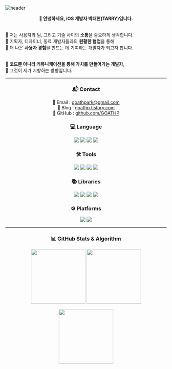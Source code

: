 <!-- 🔥 헤더 -->
![header](https://capsule-render.vercel.app/api?type=waving&color=0:FA55B8,100:9B6FFF&height=230&text=🔥소통을%20중시하는%20iOS%20개발자%20박태현(TARRY)%20입니다.&fontColor=ffffff&fontSize=32)

<!-- 👋 소개 -->
<p align="center">
  <b>👋 안녕하세요, iOS 개발자 박태현(TARRY)입니다.</b><br><br>

  🧭 저는 사용자와 팀, 그리고 기술 사이의 <b>소통</b>을 중요하게 생각합니다.<br>
  🤝 기획자, 디자이너, 동료 개발자들과의 <b>원활한 협업</b>을 통해<br>
  🚀 더 나은 <b>사용자 경험</b>을 만드는 데 기여하는 개발자가 되고자 합니다.<br><br>

  💬 <b>코드뿐 아니라 커뮤니케이션을 통해 가치를 만들어가는 개발자</b>,<br>
  🎯 그것이 제가 지향하는 방향입니다.
</p>

---

<h3 align="center">📬 Contact</h3>

<p align="center">
  📧 Email : <a href="mailto:goathpark@gmail.com">goathpark@gmail.com</a><br>
  📝 Blog : <a href="https://goathp.tistory.com/" target="_blank">goathp.tistory.com</a><br>
  🐙 GitHub : <a href="https://github.com/GOATHP" target="_blank">github.com/GOATHP</a>
</p>

<!-- 💻 Language -->
<h3 align="center">💻 Language</h3>
<p align="center">
  <img src="https://img.shields.io/badge/Swift-F05138?style=plastic&logo=Swift&logoColor=white"/>
  <img src="https://img.shields.io/badge/Java-F78C40?style=plastic&logo=OpenJDK&logoColor=white">
  <img src="https://img.shields.io/badge/R-276DC3?style=plastic&logo=R&logoColor=white">
  <img src="https://img.shields.io/badge/Python-3776AB?style=plastic&logo=Python&logoColor=white">
</p>

<!-- 🛠 Tools -->
<h3 align="center">🛠 Tools</h3>
<p align="center">
  <img src="https://img.shields.io/badge/Eclipse-2C2255?style=plastic&logo=Eclipse&logoColor=white">
  <img src="https://img.shields.io/badge/RStudio-75AADB?style=plastic&logo=RStudio&logoColor=white">
  <img src="https://img.shields.io/badge/Jupyter-F37626?style=plastic&logo=Jupyter&logoColor=white">
  <img src="https://img.shields.io/badge/VS Code-007ACC?style=plastic&logo=Visual Studio Code&logoColor=white">
</p>

<!-- 📚 Libraries -->
<h3 align="center">📚 Libraries</h3>
<p align="center">
  <img src="https://img.shields.io/badge/Selenium-43B02A?style=plastic&logo=Selenium&logoColor=white">
  <img src="https://img.shields.io/badge/pandas-150458?style=plastic&logo=pandas&logoColor=white">
  <img src="https://img.shields.io/badge/TensorFlow-FF6F00?style=plastic&logo=TensorFlow&logoColor=white">
  <img src="https://img.shields.io/badge/PyTorch-EE4C2C?style=plastic&logo=PyTorch&logoColor=white">
</p>

<!-- ⚙️ Platforms -->
<h3 align="center">⚙️ Platforms</h3>
<p align="center">
  <img src="https://img.shields.io/badge/Oracle-F80000?style=plastic&logo=Oracle&logoColor=white">
  <img src="https://img.shields.io/badge/Linux-FCC624?style=plastic&logo=Linux&logoColor=white">
</p>

---

<!-- 📊 Stats -->
<h3 align="center">📊 GitHub Stats & Algorithm</h3>

<p align="center">
  <img src="https://github-readme-stats.vercel.app/api/top-langs/?username=GOATHP&hide_progress=false" height="170">
  <img src="https://github-readme-stats.vercel.app/api?username=GOATHP&show_icons=true&theme=radical" height="170">
</p>

<p align="center">
  <img src="http://mazassumnida.wtf/api/v2/generate_badge?boj=mds468" height="170">
</p>
